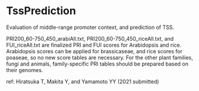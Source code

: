 # TssPrediction
Evaluation of middle-range promoter context, and prediction of TSS. 

PRI200_60-750_450_arabiAll.txt, PRI200_60-750_450_riceAll.txt, and FUI_riceAll.txt are finalized PRI and FUI scores for Arabidopsis and rice.
Arabidopsis scores can be applied for brassicaseae, and rice scores for poaseae, so no new score tables are necessary.
For the other plant families, fungi and animals, family-specific PRI tables should be prepared based on their genomes.

ref: Hiratsuka T, Makita Y, and Yamamoto YY (2021 submitted)
